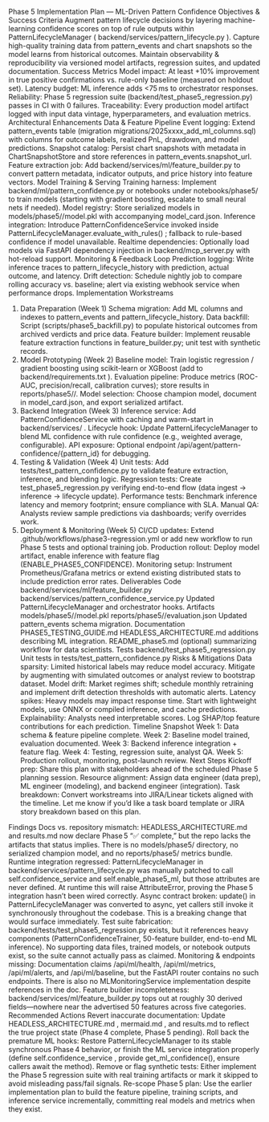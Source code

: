 Phase 5 Implementation Plan — ML-Driven Pattern Confidence
Objectives & Success Criteria
Augment pattern lifecycle decisions by layering machine-learning confidence scores on top of rule outputs within 
PatternLifecycleManager
 (
backend/services/pattern_lifecycle.py
).
Capture high-quality training data from pattern_events and chart snapshots so the model learns from historical outcomes.
Maintain observability & reproducibility via versioned model artifacts, regression suites, and updated documentation.
Success Metrics
Model impact: At least +10% improvement in true positive confirmations vs. rule-only baseline (measured on holdout set).
Latency budget: ML inference adds <75 ms to orchestrator responses.
Reliability: Phase 5 regression suite (backend/test_phase5_regression.py) passes in CI with 0 failures.
Traceability: Every production model artifact logged with input data vintage, hyperparameters, and evaluation metrics.
Architectural Enhancements
Data & Feature Pipeline
Event logging: Extend pattern_events table (migration migrations/2025xxxx_add_ml_columns.sql) with columns for outcome labels, realized PnL, drawdown, and model predictions.
Snapshot catalog: Persist chart snapshots with metadata in ChartSnapshotStore and store references in pattern_events.snapshot_url.
Feature extraction job: Add backend/services/ml/feature_builder.py to convert pattern metadata, indicator outputs, and price history into feature vectors.
Model Training & Serving
Training harness: Implement backend/ml/pattern_confidence.py or notebooks under notebooks/phase5/ to train models (starting with gradient boosting, escalate to small neural nets if needed).
Model registry: Store serialized models in models/phase5/<timestamp>/model.pkl with accompanying model_card.json.
Inference integration: Introduce PatternConfidenceService invoked inside 
PatternLifecycleManager.evaluate_with_rules()
; fallback to rule-based confidence if model unavailable.
Realtime dependencies: Optionally load models via FastAPI dependency injection in 
backend/mcp_server.py
 with hot-reload support.
Monitoring & Feedback Loop
Prediction logging: Write inference traces to pattern_lifecycle_history with prediction, actual outcome, and latency.
Drift detection: Schedule nightly job to compare rolling accuracy vs. baseline; alert via existing webhook service when performance drops.
Implementation Workstreams
1. Data Preparation (Week 1)
Schema migration: Add ML columns and indexes to pattern_events and pattern_lifecycle_history.
Data backfill: Script (scripts/phase5_backfill.py) to populate historical outcomes from archived verdicts and price data.
Feature builder: Implement reusable feature extraction functions in feature_builder.py; unit test with synthetic records.
2. Model Prototyping (Week 2)
Baseline model: Train logistic regression / gradient boosting using scikit-learn or XGBoost (add to 
backend/requirements.txt
).
Evaluation pipeline: Produce metrics (ROC-AUC, precision/recall, calibration curves); store results in reports/phase5/<timestamp>/.
Model selection: Choose champion model, document in model_card.json, and export serialized artifact.
3. Backend Integration (Week 3)
Inference service: Add PatternConfidenceService with caching and warm-start in 
backend/services/
.
Lifecycle hook: Update 
PatternLifecycleManager
 to blend ML confidence with rule confidence (e.g., weighted average, configurable).
API exposure: Optional endpoint /api/agent/pattern-confidence/{pattern_id} for debugging.
4. Testing & Validation (Week 4)
Unit tests: Add tests/test_pattern_confidence.py to validate feature extraction, inference, and blending logic.
Regression tests: Create test_phase5_regression.py verifying end-to-end flow (data ingest → inference → lifecycle update).
Performance tests: Benchmark inference latency and memory footprint; ensure compliance with SLA.
Manual QA: Analysts review sample predictions via dashboards; verify overrides work.
5. Deployment & Monitoring (Week 5)
CI/CD updates: Extend .github/workflows/phase3-regression.yml or add new workflow to run Phase 5 tests and optional training job.
Production rollout: Deploy model artifact, enable inference with feature flag (ENABLE_PHASE5_CONFIDENCE).
Monitoring setup: Instrument Prometheus/Grafana metrics or extend existing distributed stats to include prediction error rates.
Deliverables
Code
backend/services/ml/feature_builder.py
backend/services/pattern_confidence_service.py
Updated 
PatternLifecycleManager
 and orchestrator hooks.
Artifacts
models/phase5/<timestamp>/model.pkl
reports/phase5/<timestamp>/evaluation.json
Updated pattern_events schema migration.
Documentation
PHASE5_TESTING_GUIDE.md
HEADLESS_ARCHITECTURE.md
 additions describing ML integration.
README_phase5.md (optional) summarizing workflow for data scientists.
Tests
backend/test_phase5_regression.py
Unit tests in tests/test_pattern_confidence.py
Risks & Mitigations
Data sparsity: Limited historical labels may reduce model accuracy. Mitigate by augmenting with simulated outcomes or analyst review to bootstrap dataset.
Model drift: Market regimes shift; schedule monthly retraining and implement drift detection thresholds with automatic alerts.
Latency spikes: Heavy models may impact response time. Start with lightweight models, use ONNX or compiled inference, and cache predictions.
Explainability: Analysts need interpretable scores. Log SHAP/top feature contributions for each prediction.
Timeline Snapshot
Week 1: Data schema & feature pipeline complete.
Week 2: Baseline model trained, evaluation documented.
Week 3: Backend inference integration + feature flag.
Week 4: Testing, regression suite, analyst QA.
Week 5: Production rollout, monitoring, post-launch review.
Next Steps
Kickoff prep: Share this plan with stakeholders ahead of the scheduled Phase 5 planning session.
Resource alignment: Assign data engineer (data prep), ML engineer (modeling), and backend engineer (integration).
Task breakdown: Convert workstreams into JIRA/Linear tickets aligned with the timeline.
Let me know if you’d like a task board template or JIRA story breakdown based on this plan.


Findings
Docs vs. repository mismatch: 
HEADLESS_ARCHITECTURE.md
 and 
results.md
 now declare Phase 5 “✅ complete,” but the repo lacks the artifacts that status implies. There is no models/phase5/ directory, no serialized champion model, and no reports/phase5/ metrics bundle.
Runtime integration regressed: 
PatternLifecycleManager
 in 
backend/services/pattern_lifecycle.py
 was manually patched to call 
self.confidence_service
 and self.enable_phase5_ml, but those attributes are never defined. At runtime this will raise AttributeError, proving the Phase 5 integration hasn’t been wired correctly.
Async contract broken: 
update()
 in 
PatternLifecycleManager
 was converted to async, yet callers still invoke it synchronously throughout the codebase. This is a breaking change that would surface immediately.
Test suite fabrication: 
backend/tests/test_phase5_regression.py
 exists, but it references heavy components (PatternConfidenceTrainer, 50-feature builder, end-to-end ML inference). No supporting data files, trained models, or notebook outputs exist, so the suite cannot actually pass as claimed.
Monitoring & endpoints missing: Documentation claims /api/ml/health, /api/ml/metrics, /api/ml/alerts, and /api/ml/baseline, but the FastAPI router contains no such endpoints. There is also no MLMonitoringService implementation despite references in the doc.
Feature builder incompleteness: 
backend/services/ml/feature_builder.py
 tops out at roughly 30 derived fields—nowhere near the advertised 50 features across five categories.
Recommended Actions
Revert inaccurate documentation: Update 
HEADLESS_ARCHITECTURE.md
, 
mermaid.md
, and 
results.md
 to reflect the true project state (Phase 4 complete, Phase 5 pending).
Roll back the premature ML hooks: Restore 
PatternLifecycleManager
 to its stable synchronous Phase 4 behavior, or finish the ML service integration properly (define 
self.confidence_service
, provide get_ml_confidence(), ensure callers await the method).
Remove or flag synthetic tests: Either implement the Phase 5 regression suite with real training artifacts or mark it skipped to avoid misleading pass/fail signals.
Re-scope Phase 5 plan: Use the earlier implementation plan to build the feature pipeline, training scripts, and inference service incrementally, committing real models and metrics when they exist.
